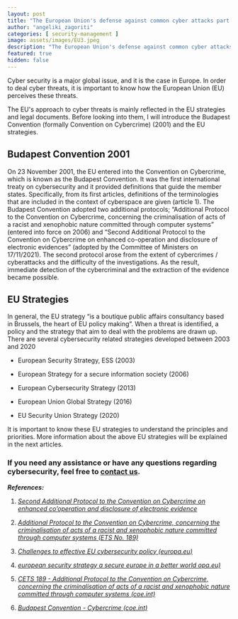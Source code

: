 ```yaml
---
layout: post
title: "The European Union's defense against common cyber attacks part 1: The Budapest convention and the EU's strategies"
author: "angeliki_zagoriti"
categories: [ security-management ]
image: assets/images/EU3.jpeg
description: "The European Union's defense against common cyber attacks part 1: The Budapest convention and the EU's strategies"
featured: true
hidden: false
---
```


Cyber security is a major global issue, and it is the case in Europe. In order to deal cyber threats, it is important to know how the European Union (EU) perceives these threats.

The EU's approach to cyber threats is mainly reflected in the EU strategies and legal documents. Before looking into them, I will introduce the Budapest Convention (formally Convention on Cybercrime) (2001) and the EU strategies.

## Budapest Convention 2001

On 23 November 2001, the EU entered into the Convention on Cybercrime, which is known as the Budapest Convention. It was the first international treaty on cybersecurity and it provided definitions that guide the member states. Specifically, from its first articles, definitions of the terminologies that are included in the context of cyberspace are given (article 1). The Budapest Convention adopted two additional protocols; “Additional Protocol to the Convention on Cybercrime, concerning the criminalisation of acts of a racist and xenophobic nature committed through computer systems” (entered into force on 2006) and “Second Additional Protocol to the Convention on Cybercrime on enhanced co-operation and disclosure of electronic evidences” (adopted by the Committee of Ministers on 17/11/2021). The second protocol arose from the extent of cybercrimes / cyberattacks and the difficulty of the investigations. As the result, immediate detection of the cybercriminal and the extraction of the evidence became possible.

## EU Strategies

In general, the EU strategy “is a boutique public affairs consultancy based in Brussels, the heart of EU policy making”. When a threat is identified, a policy and the strategy that aim to deal with the problems are drawn up. There are several cybersecurity related strategies developed between 2003 and 2020

- European Security Strategy, ESS (2003)

- European Strategy for a secure information society (2006)

- European Cybersecurity Strategy (2013)

- European Union Global Strategy (2016)

- EU Security Union Strategy (2020)

It is important to know these EU strategies to understand the principles and priorities. More information about the above EU strategies will be explained in the next articles.

### If you need any assistance or have any questions regarding cybersecurity, feel free to [contact us](https://www.ordina.be/diensten/security-and-privacy/).

***References:***

1.  *[Second Additional Protocol to the Convention on Cybercrime on enhanced co’operation and disclosure of electronic evidence](https://www.coe.int/en/web/conventions/full-list?module=treaty-detail&treatynum=224)*

2.  *[Additional Protocol to the Convention on Cybercrime, concerning the criminalisation of acts of a racist and xenophobic nature committed through computer systems (ETS No. 189)](https://www.coe.int/en/web/conventions/full-list?module=treaty-detail&treatynum=189)*

3.  *[Challenges to effective EU cybersecurity policy (europa.eu)](https://www.eca.europa.eu/Lists/ECADocuments/BRP_CYBERSECURITY/BRP_CYBERSECURITY_EN.pdf)*

4.  *[european security strategy a secure europe in a better world opa.eu)](https://www.consilium.europa.eu/media/30823/qc7809568enc.pdf)*

5.  *[CETS 189 - Additional Protocol to the Convention on Cybercrime, concerning the criminalisation of acts of a racist and xenophobic nature committed through computer systems (coe.int)](https://rm.coe.int/168008160f)*

6. *[Budapest Convention - Cybercrime (coe.int)](https://www.coe.int/en/web/cybercrime/the-budapest-convention)*